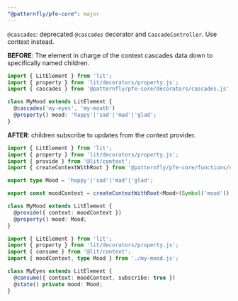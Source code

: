 ```yaml
---
"@patternfly/pfe-core": major
---
```

`@cascades`: deprecated `@cascades` decorator and `CascadeController`. Use context instead.

**BEFORE**: The element in charge of the context cascades data down to
specifically named children.

```ts
import { LitElement } from 'lit';
import { property } from 'lit/decorators/property.js';
import { cascades } from '@patternfly/pfe-core/decorators/cascades.js';

class MyMood extends LitElement {
  @cascades('my-eyes', 'my-mouth')
  @property() mood: 'happy'|'sad'|'mad'|'glad';
}
```

**AFTER**: children subscribe to updates from the context provider.

```ts
import { LitElement } from 'lit';
import { property } from 'lit/decorators/property.js';
import { provide } from '@lit/context';
import { createContextWithRoot } from '@patternfly/pfe-core/functions/context.js';

export type Mood = 'happy'|'sad'|'mad'|'glad';

export const moodContext = createContextWithRoot<Mood>(Symbol('mood'));

class MyMood extends LitElement {
  @provide({ context: moodContext })
  @property() mood: Mood;
}
```

```ts
import { LitElement } from 'lit';
import { property } from 'lit/decorators/property.js';
import { consume } from '@lit/context';
import { moodContext, type Mood } from './my-mood.js';

class MyEyes extends LitElement {
  @consume({ context: moodContext, subscribe: true })
  @state() private mood: Mood;
}
```
